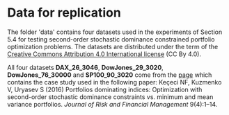 # Data for replication
The folder 'data' contains four datasets used in the experiments of Section 5.4 for testing second-order stochastic dominance constrained portfolio optimization problems. The datasets are distributed under the term of the [Creative Commons Attribution 4.0 International license](https://github.com/INFORMSJoC/2021.0248/blob/master/SSD/data/LICENSE) (CC By 4.0).

All four datasets **DAX_26_3046**, **DowJones_29_3020**, **DowJones_76_30000** and **SP100_90_3020** come from the [page](https://www.ise.ufl.edu/uryasev/research/testproblems/financial_engineering/portfolio-optimization-with-second-orders-stochastic-dominance-constraints/?) which contains the case study used in the following paper:
Keçeci NF, Kuzmenko V, Uryasev S (2016) Portfolios dominating indices: Optimization with second-order
stochastic dominance constraints vs. minimum and mean variance portfolios. *Journal of Risk and
Financial Management* 9(4):1–14.
